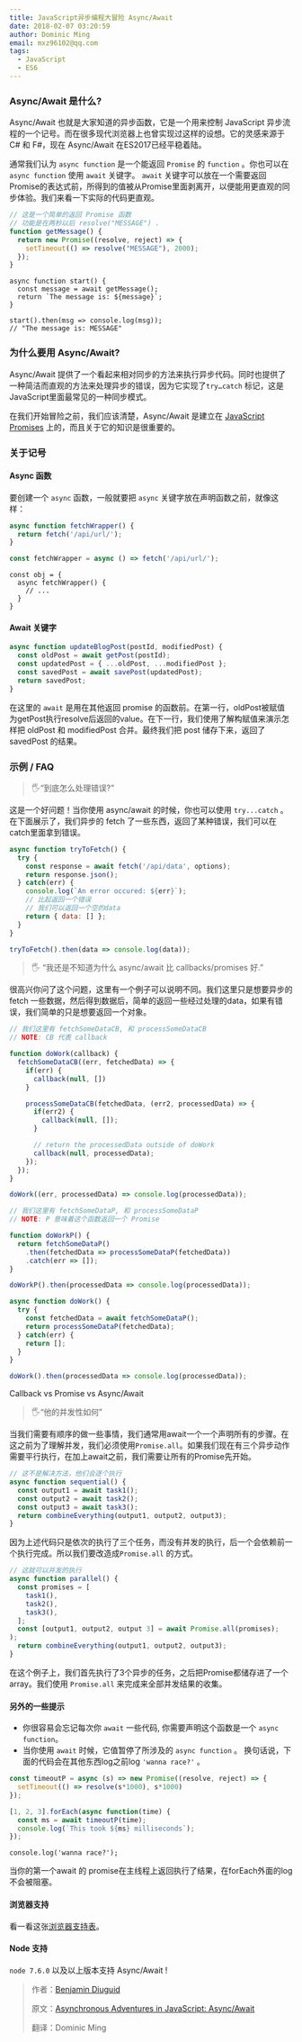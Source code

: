 ```yaml
---
title: JavaScript异步编程大冒险 Async/Await
date: 2018-02-07 03:20:59
author: Dominic Ming
email: mxz96102@qq.com
tags:
  - JavaScript
  - ES6
---
```


### Async/Await 是什么?

Async/Await 也就是大家知道的异步函数，它是一个用来控制 JavaScript 异步流程的一个记号。而在很多现代浏览器上也曾实现过这样的设想。它的灵感来源于C# 和 F#，现在 Async/Await 在ES2017已经平稳着陆。

<!-- more -->

通常我们认为 `async function` 是一个能返回  `Promise` 的 `function` 。你也可以在 `async function` 使用 `await` 关键字。 `await` 关键字可以放在一个需要返回Promise的表达式前，所得到的值被从Promise里面剥离开，以便能用更直观的同步体验。我们来看一下实际的代码更直观。

```Javascript
// 这是一个简单的返回 Promise 函数
// 功能是在两秒以后 resolve("MESSAGE") .
function getMessage() {
  return new Promise((resolve, reject) => {
    setTimeout(() => resolve("MESSAGE"), 2000);
  });
}
```

```
async function start() {
  const message = await getMessage();
  return `The message is: ${message}`;
}
```

```
start().then(msg => console.log(msg));
// "The message is: MESSAGE"
```

### 为什么要用 Async/Await?

Async/Await 提供了一个看起来相对同步的方法来执行异步代码。同时也提供了一种简洁而直观的方法来处理异步的错误，因为它实现了`try…catch` 标记，这是JavaScript里面最常见的一种同步模式。

在我们开始冒险之前，我们应该清楚，Async/Await 是建立在 [JavaScript Promises](https://medium.com/@BenDiuguid/asynchronous-adventures-in-javascript-promises-1e0da27a3b4) 上的，而且关于它的知识是很重要的。

### 关于记号

#### Async 函数

要创建一个 `async` 函数，一般就要把 `async` 关键字放在声明函数之前，就像这样：

```Javascript
async function fetchWrapper() {
  return fetch('/api/url/');
}

const fetchWrapper = async () => fetch('/api/url/');
```

```
const obj = {
  async fetchWrapper() {
    // ...
  }
}
```

#### Await 关键字

```Javascript
async function updateBlogPost(postId, modifiedPost) {
  const oldPost = await getPost(postId);
  const updatedPost = { ...oldPost, ...modifiedPost };
  const savedPost = await savePost(updatedPost);
  return savedPost;
}
```

在这里的 `await` 是用在其他返回 promise 的函数前。在第一行，oldPost被赋值为getPost执行resolve后返回的value。在下一行，我们使用了解构赋值来演示怎样把 oldPost 和 modifiedPost 合并。最终我们把 post 储存下来，返回了 savedPost 的结果。

### 示例 / FAQ

>  🖐️“到底怎么处理错误?”

这是一个好问题！当你使用 async/await 的时候，你也可以使用 `try...catch` 。在下面展示了，我们异步的 fetch 了一些东西，返回了某种错误，我们可以在catch里面拿到错误。

```Javascript
async function tryToFetch() {
  try {
    const response = await fetch('/api/data', options);
    return response.json();
  } catch(err) {
    console.log(`An error occured: ${err}`);
    // 比起返回一个错误
    // 我们可以返回一个空的data
    return { data: [] };
  }
}
```

```Javascript
tryToFetch().then(data => console.log(data));
```

>  🖐️ ️“我还是不知道为什么 async/await 比 callbacks/promises 好.”

很高兴你问了这个问题，这里有一个例子可以说明不同。我们这里只是想要异步的 fetch 一些数据，然后得到数据后，简单的返回一些经过处理的data，如果有错误，我们简单的只是想要返回一个对象。

```Javascript
// 我们这里有 fetchSomeDataCB, 和 processSomeDataCB
// NOTE: CB 代表 callback

function doWork(callback) {
  fetchSomeDataCB((err, fetchedData) => {
    if(err) {
      callback(null, [])
    }

    processSomeDataCB(fetchedData, (err2, processedData) => {
      if(err2) {
        callback(null, []);
      }

      // return the processedData outside of doWork
      callback(null, processedData);
    });
  });
}

doWork((err, processedData) => console.log(processedData));
```

```Javascript
// 我们这里有 fetchSomeDataP, 和 processSomeDataP
// NOTE: P 意味着这个函数返回一个 Promise

function doWorkP() {
  return fetchSomeDataP()
    .then(fetchedData => processSomeDataP(fetchedData))
    .catch(err => []);
}

doWorkP().then(processedData => console.log(processedData));
```

```Javascript
async function doWork() {
  try {
    const fetchedData = await fetchSomeDataP();
    return processSomeDataP(fetchedData);
  } catch(err) {
    return [];
  }
}

doWork().then(processedData => console.log(processedData));
```

Callback vs Promise vs Async/Await

> 🖐️“他的并发性如何”

当我们需要有顺序的做一些事情，我们通常用await一个一个声明所有的步骤。在这之前为了理解并发，我们必须使用`Promise.all`。如果我们现在有三个异步动作需要平行执行，在加上await之前，我们需要让所有的Promise先开始。

```Javascript
// 这不是解决方法，他们会逐个执行
async function sequential() {
  const output1 = await task1();
  const output2 = await task2();
  const output3 = await task3();
  return combineEverything(output1, output2, output3);
}
```

因为上述代码只是依次的执行了三个任务，而没有并发的执行，后一个会依赖前一个执行完成。所以我们要改造成`Promise.all` 的方式。

```Javascript
// 这就可以并发的执行
async function parallel() {
  const promises = [
    task1(),
    task2(),
    task3(),
  ];
  const [output1, output2, output 3] = await Promise.all(promises);
);
  return combineEverything(output1, output2, output3);
}
```

在这个例子上，我们首先执行了3个异步的任务，之后把Promise都储存进了一个array。我们使用 `Promise.all` 来完成来全部并发结果的收集。

#### 另外的一些提示

- 你很容易会忘记每次你 `await` 一些代码, 你需要声明这个函数是一个 `async function`。
- 当你使用 `await` 时候，它值暂停了所涉及的 `async function` 。 换句话说，下面的代码会在其他东西log之前log `'wanna race?'` 。

```Javascript
const timeoutP = async (s) => new Promise((resolve, reject) => {
  setTimeout(() => resolve(s*1000), s*1000)
});
```

```Javascript
[1, 2, 3].forEach(async function(time) {
  const ms = await timeoutP(time);
  console.log(`This took ${ms} milliseconds`);
});
```

```
console.log('wanna race?');
```

当你的第一个await 的 promise在主线程上返回执行了结果，在forEach外面的log不会被阻塞。

#### 浏览器支持

看一看这张[浏览器支持表](http://caniuse.com/#feat=async-functions)。

#### Node 支持

 `node 7.6.0` 以及以上版本支持 Async/Await !

> 作者：[Benjamin Diuguid](https://medium.com/@BenDiuguid?source=post_header_lockup)
>
> 原文：[Asynchronous Adventures in JavaScript: Async/Await](https://medium.com/dailyjs/asynchronous-adventures-in-javascript-async-await-bd2e62f37ffd)
>
> 翻译：Dominic Ming